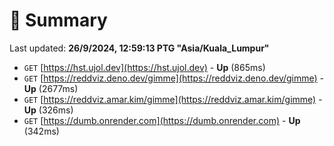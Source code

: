 # 📖 Summary
Last updated: **26/9/2024, 12:59:13 PTG "Asia/Kuala_Lumpur"**

- `GET` [https://hst.ujol.dev](https://hst.ujol.dev) - **Up** (865ms)
- `GET` [https://reddviz.deno.dev/gimme](https://reddviz.deno.dev/gimme) - **Up** (2677ms)
- `GET` [https://reddviz.amar.kim/gimme](https://reddviz.amar.kim/gimme) - **Up** (326ms)
- `GET` [https://dumb.onrender.com](https://dumb.onrender.com) - **Up** (342ms)
